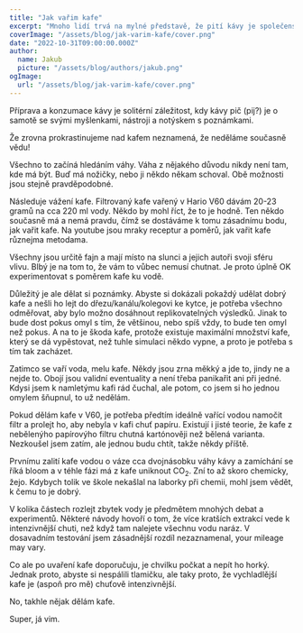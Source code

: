 ```yaml
---
title: "Jak vařim kafe"
excerpt: "Mnoho lidí trvá na mylné představě, že pití kávy je společenská záležitost. Samozřejmě to není pravda. Když vidíte, jaký hrůzy lidi považujou za kafe (latté atd.), máte jim spíš chuť ty jejich nápoje zkonfiskovat a vyhodit, než to ve své společnosti trpět. Ale o tom až jindy."
coverImage: "/assets/blog/jak-varim-kafe/cover.png"
date: "2022-10-31T09:00:00.000Z"
author:
  name: Jakub
  picture: "/assets/blog/authors/jakub.png"
ogImage:
  url: "/assets/blog/jak-varim-kafe/cover.png"
---
```


Příprava a konzumace kávy je solitérní záležitost, kdy kávy pič (pij?) je o samotě se svými myšlenkami, nástroji a notýskem s poznámkami.

Že zrovna prokrastinujeme nad kafem neznamená, že neděláme současně vědu!

Všechno to začíná hledáním váhy. Váha z nějakého důvodu nikdy není tam, kde má být. Buď má nožičky, nebo ji někdo někam schoval. Obě možnosti jsou stejně pravděpodobné.

Následuje vážení kafe. Filtrovaný kafe vařený v Hario V60 dávám 20-23 gramů na cca 220 ml vody. Někdo by mohl říct, že to je hodně. Ten někdo současně má a nemá pravdu, čímž se dostáváme k tomu zásadnímu bodu, jak vařit kafe. Na youtube jsou mraky receptur a poměrů, jak vařit kafe různejma metodama.

Všechny jsou určitě fajn a mají místo na slunci a jejich autoři svoji sféru vlivu. Blbý je na tom to, že vám to vůbec nemusí chutnat. Je proto úplně OK experimentovat s poměrem kafe ku vodě.

Důležitý je ale dělat si poznámky. Abyste si dokázali pokaždý udělat dobrý kafe a nešli ho lejt do dřezu/kanálu/kolegovi ke kytce, je potřeba všechno odměřovat, aby bylo možno dosáhnout replikovatelných výsledků. Jinak to bude dost pokus omyl s tím, že většinou, nebo spíš vždy, to bude ten omyl než pokus. A na to je škoda kafe, protože existuje maximální množství kafe, který se dá vypěstovat, než tuhle simulaci někdo vypne, a proto je potřeba s tím tak zacházet.

Zatimco se vaří voda, melu kafe. Někdy jsou zrna měkký a jde to, jindy ne a nejde to. Obojí jsou validní eventuality a není třeba panikařit ani při jedné. Kdysi jsem k namletýmu kafi rád čuchal, ale potom, co jsem si ho jednou omylem šňupnul, to už nedělám.

Pokud dělám kafe v V60, je potřeba předtím ideálně vařící vodou namočit filtr a prolejt ho, aby nebyla v kafi chuť papíru. Existují i jisté teorie, že kafe z nebělenýho papírovýho filtru chutná kartónověji než bělená varianta. Nezkoušel jsem zatím, ale jednou budu chtít, takže někdy příště.

Prvnímu zalití kafe vodou o váze cca dvojnásobku váhy kávy a zamíchání se říká bloom a v téhle fázi má z kafe uniknout CO<sub>2</sub>. Zní to až skoro chemicky, žejo. Kdybych tolik ve škole nekašlal na laborky při chemii, mohl jsem vědět, k čemu to je dobrý.

V kolika částech rozlejt zbytek vody je předmětem mnohých debat a experimentů. Některé návody hovoří o tom, že více kratších extrakcí vede k intenzivnější chuti, než když tam nalejete všechnu vodu naráz. V dosavadním testování jsem zásadnější rozdíl nezaznamenal, your mileage may vary.

Co ale po uvaření kafe doporučuju, je chvilku počkat a nepít ho horký. Jednak proto, abyste si nespálili tlamičku, ale taky proto, že vychladlější kafe je (aspoň pro mě) chuťově intenzivnější.

No, takhle nějak dělám kafe.

Super, já vim.
